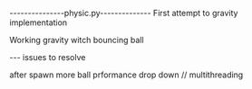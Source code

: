 

---------------physic.py--------------
First attempt to gravity implementation 

Working gravity witch bouncing ball 

--- issues to resolve

after spawn more ball prformance drop down // multithreading 